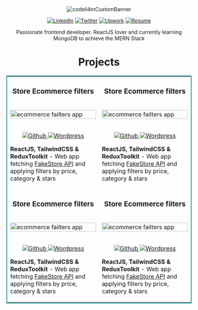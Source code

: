 <div align="center">
<img align="center" src="https://user-images.githubusercontent.com/63487663/205510394-afeb0e10-41e0-4aac-b9ac-54918fe2db3f.png" alt="codeli4mCustomBanner">
  
<a href="https://www.linkedin.com/in/codeli4m/" target="_blank"><img src="https://img.shields.io/badge/LinkedIn-%230077B5.svg?&style=flat-square&logo=linkedin&logoColor=white" alt="LinkedIn"></a>
<a href="https://twitter.com/codeli4m" target="_blank"><img src="https://img.shields.io/badge/Twitter-%231877F2.svg?&style=flat-square&logo=twitter&logoColor=white" alt="Twitter"></a>
<a href="https://www.upwork.com/freelancers/~0176ed3fc0626f870a" target="_blank"><img src="https://img.shields.io/badge/Upwork-%6fda44.svg?&style=flat-square&logo=upwork&logoColor=white" alt="Upwork"></a>
<a href="https://resume/todo" target="_blank"><img src="https://img.shields.io/badge/pdf-resume-lightgrey" alt="Resume"></a>
  <p>Passionate frontend developer. ReactJS lover and currently learning MongoDB to achieve the MERN Stack</p>
</div>

<h1 align="center">Projects</h1>

<table bordercolor="#66b2b2">
  
<tr>
<td width="50%" valign="top">
<h3 align="center">Store Ecommerce filters</h3>
<br />
<div>
<img src="images/products-ecommerce.gif" width="100%"  alt="ecommerce failters app"/>
</div>
<br />
<p align="center">
<a href="https://github.com/addliam/products-ecommerce" target="_blank">
<img src="https://img.shields.io/badge/Github-%23202020.svg?&style=flat-square&logo=github&logoColor=white" alt="Github">
</a>  
<a href="https://fakestore-ecommerce-filters.netlify.app" target="_blank">
<img src="https://img.shields.io/badge/Website-%2339383B.svg?&style=flat-square&logo=wordpress&logoColor=white" alt="Wordpress">
</a>
</p>
<p>
  <strong>ReactJS, TailwindCSS & ReduxToolkit</strong> - Web app fetching <a href="https://fakestoreapi.com/docs" target="_blank">FakeStore API</a> and applying filters by price, category & stars
</p>
</td>
  
<td width="50%" valign="top">
<h3 align="center">Store Ecommerce filters</h3>
<br />
<div>
<img src="images/products-ecommerce.gif" width="100%"  alt="ecommerce failters app"/>
</div>
<br />
<p align="center">
<a href="https://github.com/addliam/products-ecommerce" target="_blank">
<img src="https://img.shields.io/badge/Github-%23202020.svg?&style=flat-square&logo=github&logoColor=white" alt="Github">
</a>  
<a href="https://fakestore-ecommerce-filters.netlify.app" target="_blank">
<img src="https://img.shields.io/badge/Website-%2339383B.svg?&style=flat-square&logo=wordpress&logoColor=white" alt="Wordpress">
</a>
</p>
<p>
  <strong>ReactJS, TailwindCSS & ReduxToolkit</strong> - Web app fetching <a href="https://fakestoreapi.com/docs" target="_blank">FakeStore API</a> and applying filters by price, category & stars
</p>
</td>
 
</tr>
  
<tr>
  
<td width="50%" valign="top">
<h3 align="center">Store Ecommerce filters</h3>
<br />
<div>
<img src="images/products-ecommerce.gif" width="100%"  alt="ecommerce failters app"/>
</div>
<br />
<p align="center">
<a href="https://github.com/addliam/products-ecommerce" target="_blank">
<img src="https://img.shields.io/badge/Github-%23202020.svg?&style=flat-square&logo=github&logoColor=white" alt="Github">
</a>  
<a href="https://fakestore-ecommerce-filters.netlify.app" target="_blank">
<img src="https://img.shields.io/badge/Website-%2339383B.svg?&style=flat-square&logo=wordpress&logoColor=white" alt="Wordpress">
</a>
</p>
<p>
  <strong>ReactJS, TailwindCSS & ReduxToolkit</strong> - Web app fetching <a href="https://fakestoreapi.com/docs" target="_blank">FakeStore API</a> and applying filters by price, category & stars
</p>
</td>
  
<td width="50%" valign="top">
<h3 align="center">Store Ecommerce filters</h3>
<br />
<div>
<img src="images/products-ecommerce.gif" width="100%"  alt="ecommerce failters app"/>
</div>
<br />
<p align="center">
<a href="https://github.com/addliam/products-ecommerce" target="_blank">
<img src="https://img.shields.io/badge/Github-%23202020.svg?&style=flat-square&logo=github&logoColor=white" alt="Github">
</a>  
<a href="https://fakestore-ecommerce-filters.netlify.app" target="_blank">
<img src="https://img.shields.io/badge/Website-%2339383B.svg?&style=flat-square&logo=wordpress&logoColor=white" alt="Wordpress">
</a>
</p>
<p>
  <strong>ReactJS, TailwindCSS & ReduxToolkit</strong> - Web app fetching <a href="https://fakestoreapi.com/docs" target="_blank">FakeStore API</a> and applying filters by price, category & stars
</p>
</td>
  
</tr>
</table>



